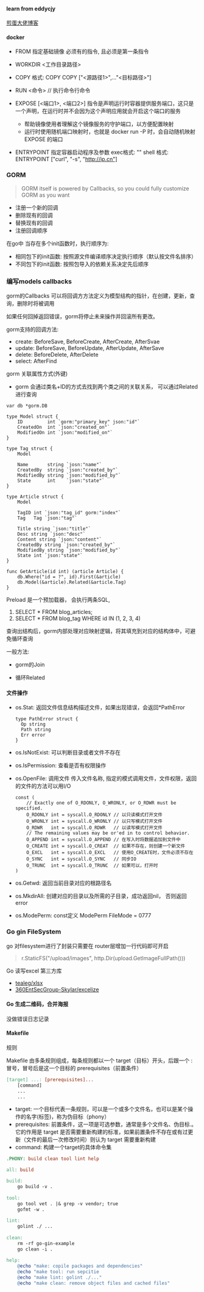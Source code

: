 #### learn from eddycjy
[煎蛋大佬博客](https://book.eddycjy.com/golang)

#### docker
- FROM 指定基础镜像 必须有的指令, 且必须是第一条指令
- WORKDIR <工作目录路径> 
- COPY 
    格式:
    COPY <source> <dst>
    COPY ["<源路径1>",..."<目标路径>"]

- RUN <命令>  // 执行命令行命令
- EXPOSE [<端口1>, <端口2>] 指令是声明运行时容器提供服务端口，这只是一个声明，在运行时并不会因为这个声明应用就会开启这个端口的服务
    - 帮助镜像使用者理解这个镜像服务的守护端口，以方便配置映射
    - 运行时使用随机端口映射时，也就是 docker run -P 时，会自动随机映射 EXPOSE 的端口
- ENTRYPOINT 指定容器启动程序及参数
    exec格式: <ENTRYPOINT> "<CMD>"
    shell 格式: ENTRYPOINT ["curl", "-s", "http://ip.cn"]

### GORM 
> GORM itself is powered by Callbacks, so you could fully customize GORM as you want
- 注册一个新的回调
- 删除现有的回调
- 替换现有的回调
- 注册回调顺序

在go中 当存在多个init函数时，执行顺序为:

- 相同包下的init函数: 按照源文件编译顺序决定执行顺序（默认按文件名排序）
- 不同包下的init函数: 按照包导入的依赖关系决定先后顺序

### 编写models callbacks
gorm的Callbacks 可以将回调方方法定义为模型结构的指针，在创建，更新，查询，删除时将被调用

如果任何回掉返回错误，gorm将停止未来操作并回滚所有更改。

gorm支持的回调方法:

- create: BeforeSave, BeforeCreate, AfterCreate, AfterSvae
- update: BeforeSave, BeforeUpdate, AfterUpdate, AfterSave
- delete: BeforeDelete, AfterDelete
- select: AfterFind

gorm 关联属性方式(外键)

- gorm 会通过类名+ID的方式去找到两个类之间的关联关系， 可以通过Related 进行查询

```golang
var db *gorm.DB

type Model struct {
	ID         int `gorm:"primary_key" json:"id"`
	CreatedOn  int `json:"created_on"`
	ModifiedOn int `json:"modified_on"`
}

type Tag struct {
	Model

	Name       string `josn:"name"`
	CreatedBy  string `json:"created_by"`
	ModifiedBy string `json:"modified_by"`
	State      int    `json:"state"`
}

type Article struct {
    Model

    TagID int `json:"tag_id" gorm:"index"`
    Tag   Tag `json:"tag"`

    Title string `json:"title"`
    Desc string `json:"desc"`
    Content string `json:"content"`
    CreatedBy string `json:"created_by"`
    ModifiedBy string `json:"modified_by"`
    State int `json:"state"`
}

func GetArticle(id int) (article Article) {
	db.Where("id = ?", id).First(&article)
	db.Model(&article).Related(&article.Tag)
}
```

Preload 是一个预加载器， 会执行两条SQL, 

1. SELECT * FROM blog_articles;
2. SELECT * FROM blog_tag WHERE id IN (1, 2, 3, 4)

查询出结构后，gorm内部处理对应映射逻辑，将其填充到对应的结构体中，可避免循环查询

一般方法:

- gorm的Join

- 循环Related

#### 文件操作

- os.Stat: 返回文件信息结构描述文件，如果出现错误，会返回*PathError

  ```golang
  type PathError struct {
  	Op string
  	Path string
  	Err error
  }
  ```

- os.IsNotExist: 可以判断目录或者文件不存在

- os.IsPermission: 查看是否有权限操作

- os.OpenFile: 调用文件 传入文件名称, 指定的模式调用文件，文件权限，返回的文件的方法可以用I/O

  ```golang
  const (
      // Exactly one of O_RDONLY, O_WRONLY, or O_RDWR must be specified.
      O_RDONLY int = syscall.O_RDONLY // 以只读模式打开文件
      O_WRONLY int = syscall.O_WRONLY // 以只写模式打开文件
      O_RDWR   int = syscall.O_RDWR   // 以读写模式打开文件
      // The remaining values may be or'ed in to control behavior.
      O_APPEND int = syscall.O_APPEND // 在写入时将数据追加到文件中
      O_CREATE int = syscall.O_CREAT  // 如果不存在，则创建一个新文件
      O_EXCL   int = syscall.O_EXCL   // 使用O_CREATE时，文件必须不存在
      O_SYNC   int = syscall.O_SYNC   // 同步IO
      O_TRUNC  int = syscall.O_TRUNC  // 如果可以，打开时
  )
  ```

- os.Getwd:  返回当前目录对应的根路径名

- os.MkdirAll: 创建对应的目录以及所需的子目录，成功返回nil， 否则返回error

- os.ModePerm: const定义 ModePerm FileMode = 0777

### Go gin FileSystem

go 对filesystem进行了封装只需要在 router层增加一行代码即可开启

> r.StaticFS("/upload/images", http.Dir(upload.GetImageFullPath()))

Go 读写excel 第三方库

- [tealeg/xlsx](https://github.com/tealeg/xlsx)
- [360EntSecGroup-Skylar/excelize](https://github.com/360EntSecGroup-Skylar/excelize)



#### Go 生成二维码，合并海报

没做错误日志记录



#### Makefile

规则

Makefile 由多条规则组成，每条规则都以一个 target（目标）开头，后跟一个 : 冒号，冒号后是这一个目标的 prerequisites（前置条件）

```makefile
[target] ...: [prerequisites]...
	[command]
	...
	...
```

- target: 一个目标代表一条规则，可以是一个或多个文件名，也可以是某个操作的名字(标签)，称为伪目标（phony）
- prerequisites: 前置条件，这一项是可选参数，通常是多个文件名、伪目标.。它的作用是 target 是否需要重新构建的标准，如果前置条件不存在或有过更新（文件的最后一次修改时间）则认为 target 需要重新构建
- command: 构建一个target的具体命令集

```makefile
.PHONY: build clean tool lint help

all: build

build:
	go build -v .
	
tool:
	go tool vet . |& grep -v vendor; true
	gofmt -w .
	
lint:
	golint ./ ...
	
clean:
	rm -rf go-gin-example
	go clean -i .
	
help:
	@echo "make: copile packages and dependencies"
	@echo "make tool: run sepcitie
	@echo "make lint: golint ./..."
	@echo "make clean: remove object files and cached files"
```

